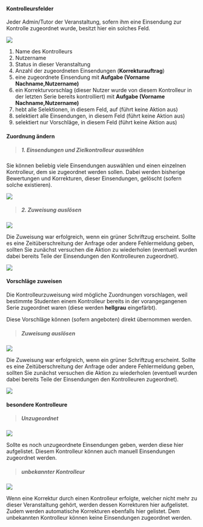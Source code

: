 <!--
 * @file page_admin_tutorAssign_manually_de.md
 *
 * @author Till Uhlig <till.uhlig@student.uni-halle.de>
 * @date 2015
-->

#### Kontrolleursfelder ####

Jeder Admin/Tutor der Veranstaltung, sofern ihm eine Einsendung zur Kontrolle zugeordnet wurde, besitzt hier ein solches Feld.

![](manF.png)

1. Name des Kontrolleurs
2. Nutzername
3. Status in dieser Veranstaltung
4. Anzahl der zugeordneten Einsendungen (**Korrekturauftrag**)
5. eine zugeordnete Einsendung mit **Aufgabe (Vorname Nachname,Nutzername)**
6. ein Korrekturvorschlag (dieser Nutzer wurde von diesem Kontrolleur in der letzten Serie bereits kontrolliert) mit **Aufgabe (Vorname Nachname,Nutzername)**
7. hebt alle Selektionen, in diesem Feld, auf (führt keine Aktion aus)
8. selektiert alle Einsendungen, in diesem Feld (führt keine Aktion aus)
9. selektiert nur Vorschläge, in diesem Feld (führt keine Aktion aus)

#### Zuordnung ändern ####
> ##### 1. Einsendungen und Zielkontrolleur auswählen #####
Sie können beliebig viele Einsendungen auswählen und einen einzelnen Kontrolleur, dem sie zugeordnet werden sollen. Dabei werden bisherige Bewertungen und Korrekturen, dieser Einsendungen, gelöscht (sofern solche existieren).

![](manA.png)

> ##### 2. Zuweisung auslösen #####

![](manB.png)

Die Zuweisung war erfolgreich, wenn ein grüner Schriftzug erscheint. Sollte es eine Zeitüberschreitung der Anfrage oder andere Fehlermeldung geben, sollten Sie zunächst versuchen die Aktion zu wiederholen (eventuell wurden dabei bereits Teile der Einsendungen den Kontrolleuren zugeordnet).

![](manC.png)

#### Vorschläge zuweisen ####
Die Kontrolleurzuweisung wird mögliche Zuordnungen vorschlagen, weil bestimmte Studenten einem Kontrolleur bereits in der vorangegangenen Serie zugeordnet waren (diese werden **hellgrau** eingefärbt).

Diese Vorschläge können (sofern angeboten) direkt übernommen werden.


> ##### Zuweisung auslösen #####

![](manG.png)

Die Zuweisung war erfolgreich, wenn ein grüner Schriftzug erscheint. Sollte es eine Zeitüberschreitung der Anfrage oder andere Fehlermeldung geben, sollten Sie zunächst versuchen die Aktion zu wiederholen (eventuell wurden dabei bereits Teile der Einsendungen den Kontrolleuren zugeordnet).

![](manC.png)

#### besondere Kontrolleure ####

> ##### Unzugeordnet #####

![](manD.png)

Sollte es noch unzugeordnete Einsendungen geben, werden diese hier aufgelistet. Diesem Kontrolleur können auch manuell Einsendungen zugeordnet werden.

> ##### unbekannter Kontrolleur #####

![](manE.png)

Wenn eine Korrektur durch einen Kontrolleur erfolgte, welcher nicht mehr zu dieser Veranstaltung gehört, werden dessen Korrekturen hier aufgelistet. Zudem werden automatische Korrekturen ebenfalls hier gelistet. Dem unbekannten Kontrolleur können keine Einsendungen zugeordnet werden.